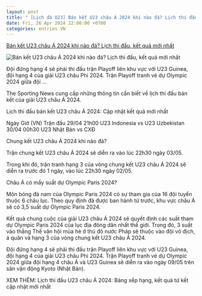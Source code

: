 ```yaml
---
layout: post
title: " [Lịch đá U23] Bán kết U23 châu Á 2024 khi nào đá? Lịch thi đấu, kết quả mới nhất"
date: Fri, 26 Apr 2024 22:00:00 +0700
categories: entries VN
---
```

[Bán kết U23 châu Á 2024 khi nào đá? Lịch thi đấu, kết quả mới nhất](https://www.sportingnews.com/vn/bong-da/news/ban-ket-u23-chau-2024-khi-nao-da-lich-thi-dau-ket-qua-moi-nhat/6d17655b40d387bd322df8a6)

![Bán kết U23 châu Á 2024 khi nào đá? Lịch thi đấu, kết quả mới nhất](https://library.sportingnews.com/styles/crop_style_16_9_desktop/s3/2024-04/The%20AFC%20U23%20Asian%20Cup%20trophy%20041524%2016x9h.jpg?itok=XBTXNlHP)

Đội đứng hạng 4 sẽ phải thi đấu trận Playoff liên khu vực với U23 Guinea, đội hạng 4 của giải U23 châu Phi 2024. Trận Playoff tranh vé dự Olympic 2024 giữa đội ...

The Sporting News cung cấp những thông tin cần biết về lịch thi đấu bán kết của giải U23 châu Á 2024.

Lịch thi đấu bán kết U23 châu Á 2024: Cập nhật kết quả mới nhất

Ngày Giờ (VN) Trận đấu 29/04 21h00 U23 Indonesia vs U23 Uzbekistan 30/04 00h30 U23 Nhật Bản vs CXĐ

Chung kết U23 châu Á 2024 khi nào đá?

Trận chung kết U23 châu Á 2024 sẽ diễn ra vào lúc 22h30 ngày 03/05.

Trong khi đó, trận tranh hạng 3 của vòng chung kết U23 châu Á 2024 sẽ diễn ra trước đó 1 ngày, vào lúc 22h30 ngày 02/05.

Châu Á có mấy suất dự Olympic Paris 2024?

Môn bóng đá nam của Olympic Paris 2024 có sự tham gia của 16 đội tuyển thuộc 6 châu lục. Theo quy định đã được ban hành từ trước, khu vực châu Á sẽ có 3,5 suất dự Olympic Paris 2024.

Kết quả chung cuộc của giải U23 châu Á 2024 sẽ quyết định các suất tham dự Olympic Paris 2024 của lục địa đông dân nhất thế giới. Trong đó, 3 suất vào thẳng Thế vận hội mùa hè ở thủ đô nước Pháp sẽ thuộc vào đội vô địch, á quân và hạng 3 của vòng chung kết U23 châu Á 2024.

Đội đứng hạng 4 sẽ phải thi đấu trận Playoff liên khu vực với U23 Guinea, đội hạng 4 của giải U23 châu Phi 2024. Trận Playoff tranh vé dự Olympic 2024 giữa đội hạng 4 châu Á và U23 Guinea sẽ diễn ra vào ngày 09/05 trên sân vận động Kyoto (Nhật Bản).

XEM THÊM: Lịch thi đấu U23 châu Á 2024: Bảng xếp hạng, kết quả tứ kết cập nhật mới nhất

